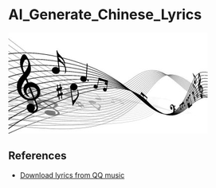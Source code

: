 # AI_Generate_Chinese_Lyrics
<img src="music.jpg"/>


## References
* [Download lyrics from QQ music](https://github.com/qwertyyb/lyricswordcloud)
